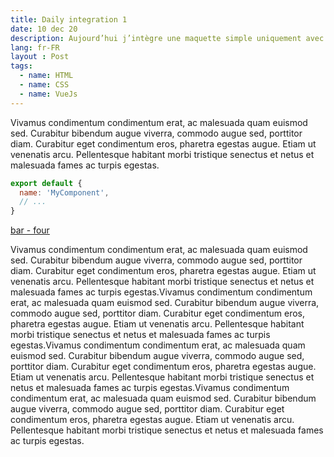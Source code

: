 ```yaml
---
title: Daily integration 1
date: 10 dec 20
description: Aujourd’hui j’intègre une maquette simple uniquement avec HTML, CSS. Comme outil de production j’utilise parcel
lang: fr-FR
layout : Post
tags: 
  - name: HTML
  - name: CSS
  - name: VueJs
---
```


<Post-PostTitle />
<Post-PostTags />

Vivamus condimentum condimentum erat, ac malesuada quam euismod sed. Curabitur bibendum augue viverra, commodo augue sed, porttitor diam. Curabitur eget condimentum eros, pharetra egestas augue. Etiam ut venenatis arcu. Pellentesque habitant morbi tristique senectus et netus et malesuada fames ac turpis egestas.

<Post-PostImage src="/img/day1.jpg" alt="day1"/>

``` js
export default {
  name: 'MyComponent',
  // ...
}
```

[bar - four](../bar/four.html)

Vivamus condimentum condimentum erat, ac malesuada quam euismod sed. Curabitur bibendum augue viverra, commodo augue sed, porttitor diam. Curabitur eget condimentum eros, pharetra egestas augue. Etiam ut venenatis arcu. Pellentesque habitant morbi tristique senectus et netus et malesuada fames ac turpis egestas.Vivamus condimentum condimentum erat, ac malesuada quam euismod sed. Curabitur bibendum augue viverra, commodo augue sed, porttitor diam. Curabitur eget condimentum eros, pharetra egestas augue. Etiam ut venenatis arcu. Pellentesque habitant morbi tristique senectus et netus et malesuada fames ac turpis egestas.Vivamus condimentum condimentum erat, ac malesuada quam euismod sed. Curabitur bibendum augue viverra, commodo augue sed, porttitor diam. Curabitur eget condimentum eros, pharetra egestas augue. Etiam ut venenatis arcu. Pellentesque habitant morbi tristique senectus et netus et malesuada fames ac turpis egestas.Vivamus condimentum condimentum erat, ac malesuada quam euismod sed. Curabitur bibendum augue viverra, commodo augue sed, porttitor diam. Curabitur eget condimentum eros, pharetra egestas augue. Etiam ut venenatis arcu. Pellentesque habitant morbi tristique senectus et netus et malesuada fames ac turpis egestas.

<!-- # {{$frontmatter.title}}

:::v-pre
{{$frontmatter.description}}
:::

{{$page}} -->
